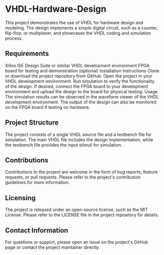 # VHDL-Hardware-Design

This project demonstrates the use of VHDL for hardware design and modeling. The design implements a simple digital circuit, such as a counter, flip-flop, or multiplexer, and showcases the VHDL coding and simulation process.

## Requirements

Xilinx ISE Design Suite or similar VHDL development environment
FPGA board for testing and demonstration (optional)
Installation Instructions
Clone or download the project repository from GitHub.
Open the project in your VHDL development environment.
Run simulation to verify the functionality of the design.
If desired, connect the FPGA board to your development environment and upload the design to the board for physical testing.
Usage
The simulation results can be observed in the waveform viewer of the VHDL development environment. The output of the design can also be monitored on the FPGA board if testing on hardware.


## Project Structure

The project consists of a single VHDL source file and a testbench file for simulation. The main VHDL file includes the design implementation, while the testbench file provides the input stimuli for simulation.

## Contributions

Contributions to the project are welcome in the form of bug reports, feature requests, or pull requests. Please refer to the project's contribution guidelines for more information.

## Licensing

The project is released under an open-source license, such as the MIT License. Please refer to the LICENSE file in the project repository for details.

## Contact Information

For questions or support, please open an issue on the project's GitHub page or contact the project maintainer directly.

